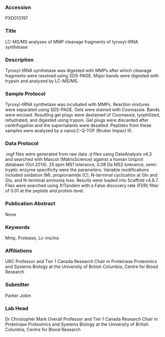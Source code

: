 ### Accession
PXD013197

### Title
LC-MS/MS analyses of MMP cleavage fragments of tyrosyl-tRNA synthetase

### Description
Tyrosyl-tRNA synthetase was digested with MMPs after which cleavage fragments were resolved using SDS-PAGE. Major bands were digested with trypsin and analyzed by LC-MS/MS.

### Sample Protocol
Tyrosyl-tRNA synthetase was incubated with MMPs. Reaction mixtures were separated using SDS-PAGE. Gels were stained with Coomassie. Bands were excised. Resulting gel plugs were destained of Coomassie, lyophilized, rehydrated, and digested using trypsin. Gel plugs were discarded after centrifugation and the supernatants were desalted. Peptides from these samples were analyzed by a nanoLC-Q-TOF (Bruker Impact II).

### Data Protocol
.mgf files were generated from raw data .d files using DataAnalysis v4.3 and searched with Mascot (MatrixScience) against a human Uniprot database (Oct 2014). 25 ppm MS1 tolerance, 0.08 Da MS2 tolerance, semi-tryptic enzyme specificity were the parameters. Variable modifications included oxidation (M), propionamide (C), N-terminal cyclization at Gln and Glu, and N-terminal ammonia loss. Results were loaded into Scaffold v4.8.7. Files were searched using X!Tandem with a False discovery rate (FDR) filter of 0.01 at the peptide and protein level.

### Publication Abstract
None

### Keywords
Mmp, Protease, Lc-ms/ms

### Affiliations
UBC
Professor and Tier 1 Canada Research Chair in Proteinase Proteomics and Systems Biology at the University of British Columbia, Centre for Blood Research

### Submitter
Parker Jobin

### Lab Head
Dr Christopher Mark Overall
Professor and Tier 1 Canada Research Chair in Proteinase Proteomics and Systems Biology at the University of British Columbia, Centre for Blood Research


